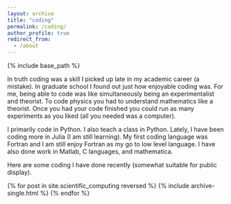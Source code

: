 ```yaml
---
layout: archive
title: "coding"
permalink: /coding/
author_profile: true
redirect_from:
  - /about
---
```


{% include base_path %}

In truth coding was a skill I picked up late in my academic career (a mistake). In graduate school I found out just how enjoyable coding was. For me, being able to code was like simultaneously being an experimentalist and theorist. To code physics you had to understand mathematics like a theorist. Once you had your code finished you could run as many experiments as you liked (all you needed was a computer).

I primarily code in Python. I also teach a class in Python. Lately, I have been coding more in Julia (I am still learning). My first coding language was Fortran and I am still enjoy Fortran as my go to low level language. I have also done work in Matlab, C languages, and mathematica.

Here are some coding I have done recently (somewhat suitable for public display).



{% for post in site.scientific_computing reversed %}
  {% include archive-single.html %}
{% endfor %}
